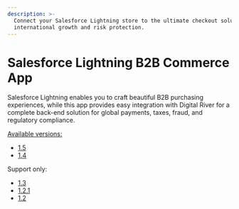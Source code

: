 ```yaml
---
description: >-
  Connect your Salesforce Lightning store to the ultimate checkout solution for
  international growth and risk protection.
---
```


# Salesforce Lightning B2B Commerce App

Salesforce Lightning enables you to craft beautiful B2B purchasing experiences, while this app provides easy integration with Digital River for a complete back-end solution for global payments, taxes, fraud, and regulatory compliance.

[Available versions:](https://docs.digitalriver.com/salesforce-lightning/v/salesforce-lightning-b2b-commerce-app-1.4)

* [1.5](https://docs.digitalriver.com/salesforce-lightning/v/salesforce-lightning-b2b-commerce-app-1.5/)
* [1.4](https://docs.digitalriver.com/salesforce-lightning/v/salesforce-lightning-b2b-commerce-app-1.4)

Support only:

* [1.3](https://docs.digitalriver.com/salesforce-lightning/v/salesforce-lightning-b2b-commerce-app-1.3/)
* [1.2.1](https://docs.digitalriver.com/salesforce-lightning/v/salesforce-lightning-b2b-commerce-app-1.2.1/)
* [1.2](https://docs.digitalriver.com/salesforce-lightning/v/salesforce-lightning-b2b-commerce-app-1.2/)
